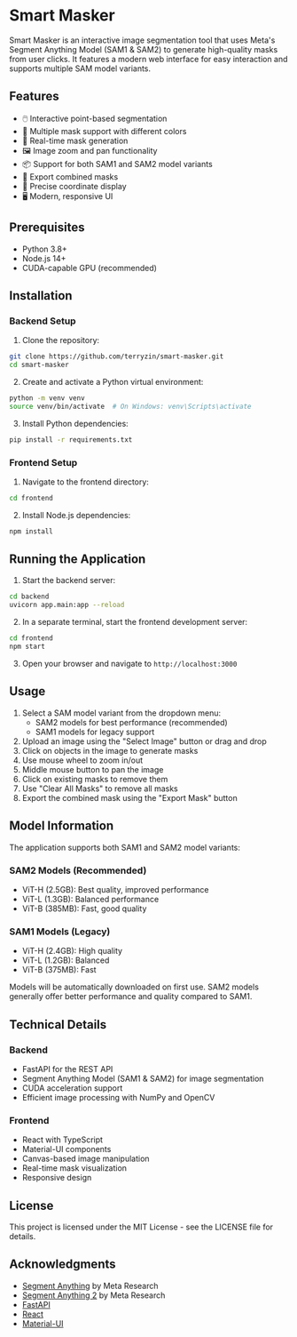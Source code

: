 # Smart Masker

Smart Masker is an interactive image segmentation tool that uses Meta's Segment Anything Model (SAM1 & SAM2) to generate high-quality masks from user clicks. It features a modern web interface for easy interaction and supports multiple SAM model variants.

## Features

- 🖱️ Interactive point-based segmentation
- 🎨 Multiple mask support with different colors
- 🔄 Real-time mask generation
- 🖼️ Image zoom and pan functionality
- 📦 Support for both SAM1 and SAM2 model variants
- 💾 Export combined masks
- 🎯 Precise coordinate display
- 🖥️ Modern, responsive UI

## Prerequisites

- Python 3.8+
- Node.js 14+
- CUDA-capable GPU (recommended)

## Installation

### Backend Setup

1. Clone the repository:
```bash
git clone https://github.com/terryzin/smart-masker.git
cd smart-masker
```

2. Create and activate a Python virtual environment:
```bash
python -m venv venv
source venv/bin/activate  # On Windows: venv\Scripts\activate
```

3. Install Python dependencies:
```bash
pip install -r requirements.txt
```

### Frontend Setup

1. Navigate to the frontend directory:
```bash
cd frontend
```

2. Install Node.js dependencies:
```bash
npm install
```

## Running the Application

1. Start the backend server:
```bash
cd backend
uvicorn app.main:app --reload
```

2. In a separate terminal, start the frontend development server:
```bash
cd frontend
npm start
```

3. Open your browser and navigate to `http://localhost:3000`

## Usage

1. Select a SAM model variant from the dropdown menu:
   - SAM2 models for best performance (recommended)
   - SAM1 models for legacy support
2. Upload an image using the "Select Image" button or drag and drop
3. Click on objects in the image to generate masks
4. Use mouse wheel to zoom in/out
5. Middle mouse button to pan the image
6. Click on existing masks to remove them
7. Use "Clear All Masks" to remove all masks
8. Export the combined mask using the "Export Mask" button

## Model Information

The application supports both SAM1 and SAM2 model variants:

### SAM2 Models (Recommended)
- ViT-H (2.5GB): Best quality, improved performance
- ViT-L (1.3GB): Balanced performance
- ViT-B (385MB): Fast, good quality

### SAM1 Models (Legacy)
- ViT-H (2.4GB): High quality
- ViT-L (1.2GB): Balanced
- ViT-B (375MB): Fast

Models will be automatically downloaded on first use. SAM2 models generally offer better performance and quality compared to SAM1.

## Technical Details

### Backend
- FastAPI for the REST API
- Segment Anything Model (SAM1 & SAM2) for image segmentation
- CUDA acceleration support
- Efficient image processing with NumPy and OpenCV

### Frontend
- React with TypeScript
- Material-UI components
- Canvas-based image manipulation
- Real-time mask visualization
- Responsive design

## License

This project is licensed under the MIT License - see the LICENSE file for details.

## Acknowledgments

- [Segment Anything](https://github.com/facebookresearch/segment-anything) by Meta Research
- [Segment Anything 2](https://github.com/facebookresearch/segment-anything-2) by Meta Research
- [FastAPI](https://fastapi.tiangolo.com/)
- [React](https://reactjs.org/)
- [Material-UI](https://mui.com/)